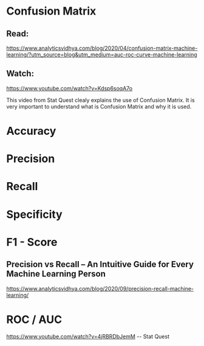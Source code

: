 # Confusion Matrix

## Read:

https://www.analyticsvidhya.com/blog/2020/04/confusion-matrix-machine-learning/?utm_source=blog&utm_medium=auc-roc-curve-machine-learning

## Watch:

https://www.youtube.com/watch?v=Kdsp6soqA7o

This video from Stat Quest clealy explains the use of Confusion Matrix. It is very important to understand what is Confusion Matrix and why it is used.

# Accuracy

# Precision

# Recall

# Specificity

# F1 - Score

## Precision vs Recall – An Intuitive Guide for Every Machine Learning Person

https://www.analyticsvidhya.com/blog/2020/09/precision-recall-machine-learning/

# ROC / AUC

https://www.youtube.com/watch?v=4jRBRDbJemM -- Stat Quest
